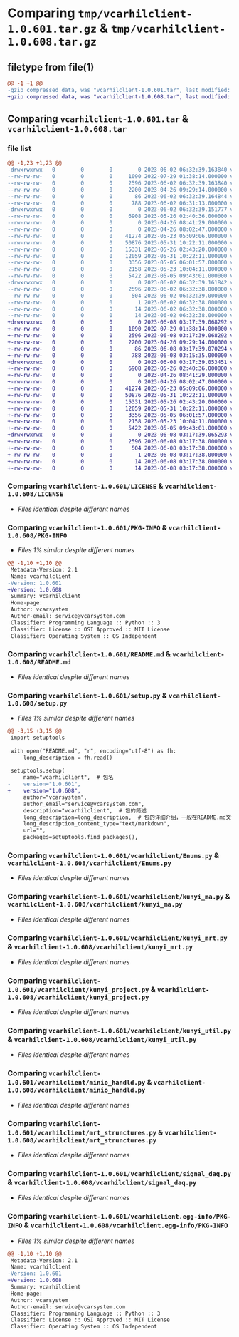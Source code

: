 # Comparing `tmp/vcarhilclient-1.0.601.tar.gz` & `tmp/vcarhilclient-1.0.608.tar.gz`

## filetype from file(1)

```diff
@@ -1 +1 @@
-gzip compressed data, was "vcarhilclient-1.0.601.tar", last modified: Fri Jun  2 06:32:39 2023, max compression
+gzip compressed data, was "vcarhilclient-1.0.608.tar", last modified: Thu Jun  8 03:17:39 2023, max compression
```

## Comparing `vcarhilclient-1.0.601.tar` & `vcarhilclient-1.0.608.tar`

### file list

```diff
@@ -1,23 +1,23 @@
-drwxrwxrwx   0        0        0        0 2023-06-02 06:32:39.163840 vcarhilclient-1.0.601/
--rw-rw-rw-   0        0        0     1090 2022-07-29 01:38:14.000000 vcarhilclient-1.0.601/LICENSE
--rw-rw-rw-   0        0        0     2596 2023-06-02 06:32:39.163840 vcarhilclient-1.0.601/PKG-INFO
--rw-rw-rw-   0        0        0     2200 2023-04-26 09:29:14.000000 vcarhilclient-1.0.601/README.md
--rw-rw-rw-   0        0        0       86 2023-06-02 06:32:39.164844 vcarhilclient-1.0.601/setup.cfg
--rw-rw-rw-   0        0        0      788 2023-06-02 06:31:13.000000 vcarhilclient-1.0.601/setup.py
-drwxrwxrwx   0        0        0        0 2023-06-02 06:32:39.151777 vcarhilclient-1.0.601/vcarhilclient/
--rw-rw-rw-   0        0        0     6908 2023-05-26 02:40:36.000000 vcarhilclient-1.0.601/vcarhilclient/Enums.py
--rw-rw-rw-   0        0        0        0 2023-04-26 08:41:29.000000 vcarhilclient-1.0.601/vcarhilclient/__init__.py
--rw-rw-rw-   0        0        0        0 2023-04-26 08:02:47.000000 vcarhilclient-1.0.601/vcarhilclient/drt_structures.py
--rw-rw-rw-   0        0        0    41274 2023-05-23 05:09:06.000000 vcarhilclient-1.0.601/vcarhilclient/kunyi_ma.py
--rw-rw-rw-   0        0        0    50876 2023-05-31 10:22:11.000000 vcarhilclient-1.0.601/vcarhilclient/kunyi_mrt.py
--rw-rw-rw-   0        0        0    15331 2023-05-26 02:43:20.000000 vcarhilclient-1.0.601/vcarhilclient/kunyi_project.py
--rw-rw-rw-   0        0        0    12059 2023-05-31 10:22:11.000000 vcarhilclient-1.0.601/vcarhilclient/kunyi_util.py
--rw-rw-rw-   0        0        0     3356 2023-05-05 06:01:57.000000 vcarhilclient-1.0.601/vcarhilclient/minio_handld.py
--rw-rw-rw-   0        0        0     2158 2023-05-23 10:04:11.000000 vcarhilclient-1.0.601/vcarhilclient/mrt_strunctures.py
--rw-rw-rw-   0        0        0     5422 2023-05-05 09:43:01.000000 vcarhilclient-1.0.601/vcarhilclient/signal_daq.py
-drwxrwxrwx   0        0        0        0 2023-06-02 06:32:39.161842 vcarhilclient-1.0.601/vcarhilclient.egg-info/
--rw-rw-rw-   0        0        0     2596 2023-06-02 06:32:38.000000 vcarhilclient-1.0.601/vcarhilclient.egg-info/PKG-INFO
--rw-rw-rw-   0        0        0      504 2023-06-02 06:32:39.000000 vcarhilclient-1.0.601/vcarhilclient.egg-info/SOURCES.txt
--rw-rw-rw-   0        0        0        1 2023-06-02 06:32:38.000000 vcarhilclient-1.0.601/vcarhilclient.egg-info/dependency_links.txt
--rw-rw-rw-   0        0        0       14 2023-06-02 06:32:38.000000 vcarhilclient-1.0.601/vcarhilclient.egg-info/requires.txt
--rw-rw-rw-   0        0        0       14 2023-06-02 06:32:38.000000 vcarhilclient-1.0.601/vcarhilclient.egg-info/top_level.txt
+drwxrwxrwx   0        0        0        0 2023-06-08 03:17:39.068292 vcarhilclient-1.0.608/
+-rw-rw-rw-   0        0        0     1090 2022-07-29 01:38:14.000000 vcarhilclient-1.0.608/LICENSE
+-rw-rw-rw-   0        0        0     2596 2023-06-08 03:17:39.068292 vcarhilclient-1.0.608/PKG-INFO
+-rw-rw-rw-   0        0        0     2200 2023-04-26 09:29:14.000000 vcarhilclient-1.0.608/README.md
+-rw-rw-rw-   0        0        0       86 2023-06-08 03:17:39.070294 vcarhilclient-1.0.608/setup.cfg
+-rw-rw-rw-   0        0        0      788 2023-06-08 03:15:35.000000 vcarhilclient-1.0.608/setup.py
+drwxrwxrwx   0        0        0        0 2023-06-08 03:17:39.053451 vcarhilclient-1.0.608/vcarhilclient/
+-rw-rw-rw-   0        0        0     6908 2023-05-26 02:40:36.000000 vcarhilclient-1.0.608/vcarhilclient/Enums.py
+-rw-rw-rw-   0        0        0        0 2023-04-26 08:41:29.000000 vcarhilclient-1.0.608/vcarhilclient/__init__.py
+-rw-rw-rw-   0        0        0        0 2023-04-26 08:02:47.000000 vcarhilclient-1.0.608/vcarhilclient/drt_structures.py
+-rw-rw-rw-   0        0        0    41274 2023-05-23 05:09:06.000000 vcarhilclient-1.0.608/vcarhilclient/kunyi_ma.py
+-rw-rw-rw-   0        0        0    50876 2023-05-31 10:22:11.000000 vcarhilclient-1.0.608/vcarhilclient/kunyi_mrt.py
+-rw-rw-rw-   0        0        0    15331 2023-05-26 02:43:20.000000 vcarhilclient-1.0.608/vcarhilclient/kunyi_project.py
+-rw-rw-rw-   0        0        0    12059 2023-05-31 10:22:11.000000 vcarhilclient-1.0.608/vcarhilclient/kunyi_util.py
+-rw-rw-rw-   0        0        0     3356 2023-05-05 06:01:57.000000 vcarhilclient-1.0.608/vcarhilclient/minio_handld.py
+-rw-rw-rw-   0        0        0     2158 2023-05-23 10:04:11.000000 vcarhilclient-1.0.608/vcarhilclient/mrt_strunctures.py
+-rw-rw-rw-   0        0        0     5422 2023-05-05 09:43:01.000000 vcarhilclient-1.0.608/vcarhilclient/signal_daq.py
+drwxrwxrwx   0        0        0        0 2023-06-08 03:17:39.065293 vcarhilclient-1.0.608/vcarhilclient.egg-info/
+-rw-rw-rw-   0        0        0     2596 2023-06-08 03:17:38.000000 vcarhilclient-1.0.608/vcarhilclient.egg-info/PKG-INFO
+-rw-rw-rw-   0        0        0      504 2023-06-08 03:17:38.000000 vcarhilclient-1.0.608/vcarhilclient.egg-info/SOURCES.txt
+-rw-rw-rw-   0        0        0        1 2023-06-08 03:17:38.000000 vcarhilclient-1.0.608/vcarhilclient.egg-info/dependency_links.txt
+-rw-rw-rw-   0        0        0       14 2023-06-08 03:17:38.000000 vcarhilclient-1.0.608/vcarhilclient.egg-info/requires.txt
+-rw-rw-rw-   0        0        0       14 2023-06-08 03:17:38.000000 vcarhilclient-1.0.608/vcarhilclient.egg-info/top_level.txt
```

### Comparing `vcarhilclient-1.0.601/LICENSE` & `vcarhilclient-1.0.608/LICENSE`

 * *Files identical despite different names*

### Comparing `vcarhilclient-1.0.601/PKG-INFO` & `vcarhilclient-1.0.608/PKG-INFO`

 * *Files 1% similar despite different names*

```diff
@@ -1,10 +1,10 @@
 Metadata-Version: 2.1
 Name: vcarhilclient
-Version: 1.0.601
+Version: 1.0.608
 Summary: vcarhilclient
 Home-page: 
 Author: vcarsystem
 Author-email: service@vcarsystem.com
 Classifier: Programming Language :: Python :: 3
 Classifier: License :: OSI Approved :: MIT License
 Classifier: Operating System :: OS Independent
```

### Comparing `vcarhilclient-1.0.601/README.md` & `vcarhilclient-1.0.608/README.md`

 * *Files identical despite different names*

### Comparing `vcarhilclient-1.0.601/setup.py` & `vcarhilclient-1.0.608/setup.py`

 * *Files 1% similar despite different names*

```diff
@@ -3,15 +3,15 @@
 import setuptools
 
 with open("README.md", "r", encoding="utf-8") as fh:
     long_description = fh.read()
 
 setuptools.setup(
     name="vcarhilclient",  # 包名
-    version="1.0.601",
+    version="1.0.608",
     author="vcarsystem",
     author_email="service@vcarsystem.com",
     description="vcarhilclient",  # 包的简述
     long_description=long_description,  # 包的详细介绍，一般在README.md文件内
     long_description_content_type="text/markdown",
     url="",
     packages=setuptools.find_packages(),
```

### Comparing `vcarhilclient-1.0.601/vcarhilclient/Enums.py` & `vcarhilclient-1.0.608/vcarhilclient/Enums.py`

 * *Files identical despite different names*

### Comparing `vcarhilclient-1.0.601/vcarhilclient/kunyi_ma.py` & `vcarhilclient-1.0.608/vcarhilclient/kunyi_ma.py`

 * *Files identical despite different names*

### Comparing `vcarhilclient-1.0.601/vcarhilclient/kunyi_mrt.py` & `vcarhilclient-1.0.608/vcarhilclient/kunyi_mrt.py`

 * *Files identical despite different names*

### Comparing `vcarhilclient-1.0.601/vcarhilclient/kunyi_project.py` & `vcarhilclient-1.0.608/vcarhilclient/kunyi_project.py`

 * *Files identical despite different names*

### Comparing `vcarhilclient-1.0.601/vcarhilclient/kunyi_util.py` & `vcarhilclient-1.0.608/vcarhilclient/kunyi_util.py`

 * *Files identical despite different names*

### Comparing `vcarhilclient-1.0.601/vcarhilclient/minio_handld.py` & `vcarhilclient-1.0.608/vcarhilclient/minio_handld.py`

 * *Files identical despite different names*

### Comparing `vcarhilclient-1.0.601/vcarhilclient/mrt_strunctures.py` & `vcarhilclient-1.0.608/vcarhilclient/mrt_strunctures.py`

 * *Files identical despite different names*

### Comparing `vcarhilclient-1.0.601/vcarhilclient/signal_daq.py` & `vcarhilclient-1.0.608/vcarhilclient/signal_daq.py`

 * *Files identical despite different names*

### Comparing `vcarhilclient-1.0.601/vcarhilclient.egg-info/PKG-INFO` & `vcarhilclient-1.0.608/vcarhilclient.egg-info/PKG-INFO`

 * *Files 1% similar despite different names*

```diff
@@ -1,10 +1,10 @@
 Metadata-Version: 2.1
 Name: vcarhilclient
-Version: 1.0.601
+Version: 1.0.608
 Summary: vcarhilclient
 Home-page: 
 Author: vcarsystem
 Author-email: service@vcarsystem.com
 Classifier: Programming Language :: Python :: 3
 Classifier: License :: OSI Approved :: MIT License
 Classifier: Operating System :: OS Independent
```

